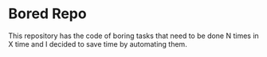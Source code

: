 # Bored Repo

This repository has the code of boring tasks that need to be done N times in X time and I decided to save time by automating them.

